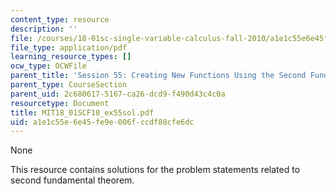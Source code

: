```yaml
---
content_type: resource
description: ''
file: /courses/18-01sc-single-variable-calculus-fall-2010/a1e1c55e6e45fe9e006fccdf88cfe6dc_MIT18_01SCF10_ex55sol.pdf
file_type: application/pdf
learning_resource_types: []
ocw_type: OCWFile
parent_title: 'Session 55: Creating New Functions Using the Second Fundamental Theorem'
parent_type: CourseSection
parent_uid: 2c680617-5167-ca26-dcd9-f490d43c4c0a
resourcetype: Document
title: MIT18_01SCF10_ex55sol.pdf
uid: a1e1c55e-6e45-fe9e-006f-ccdf88cfe6dc
---
```

None

This resource contains solutions for the problem statements related to second fundamental theorem.